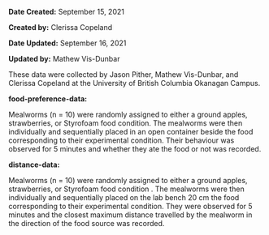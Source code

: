 **Date Created:** September 15, 2021

**Created by:** Clerissa Copeland	

**Date Updated:** September 16, 2021

**Updated by:** Mathew Vis-Dunbar

These data were collected by Jason Pither, Mathew Vis-Dunbar, and Clerissa Copeland at the University of British Columbia Okanagan Campus. 

**food-preference-data:**

Mealworms (n = 10) were randomly assigned to either a ground apples, strawberries, or Styrofoam food condition. The mealworms were then individually and sequentially placed in an open container beside the food corresponding to their experimental condition. Their behaviour was observed for 5 minutes and whether they ate the food or not was recorded. 

**distance-data:**

Mealworms (n = 10) were randomly assigned to either a ground apples, strawberries, or Styrofoam food condition . The mealworms were then individually and sequentially placed on the lab bench 20 cm the food corresponding to their experimental condition. They were observed for 5 minutes and the closest maximum distance travelled by the mealworm in the direction of the food source was recorded.